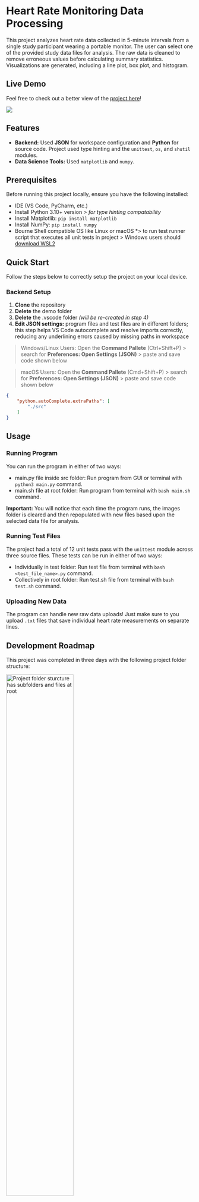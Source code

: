 # Heart Rate Monitoring Data Processing

This project analyzes heart rate data collected in 5-minute intervals from a single study participant wearing a portable monitor. The user can select one of the provided study data files for analysis. The raw data is cleaned to remove erroneous values before calculating summary statistics. Visualizations are generated, including a line plot, box plot, and histogram.

## Live Demo

Feel free to check out a better view of the [project here](https://barronbytes.github.io/Summary-Statistics/)!

<img src="demo/full_demo.gif" />

## Features

* **Backend:** Used **JSON** for workspace configuration and **Python** for source code. Project used type hinting and the `unittest`, `os`, and `shutil` modules.
* **Data Science Tools:** Used `matplotlib` and `numpy`.

## Prerequisites

Before running this project locally, ensure you have the following installed:

* IDE (VS Code, PyCharm, etc.)
* Install Python 3.10+ version *> for type hinting compatability*
* Install Matplotlib: `pip install matplotlib`
* Install NumPy: `pip install numpy`
* Bourne Shell compatible OS like Linux or macOS *> to run test runner script that executes all unit tests in project > Windows users should [download WSL2](https://learn.microsoft.com/en-us/windows/wsl/install)

## Quick Start

Follow the steps below to correctly setup the project on your local device.

### Backend Setup

1. **Clone** the repository
2. **Delete** the demo folder
3. **Delete** the .vscode folder *(will be re-created in step 4)*
4. **Edit JSON settings:** program files and test files are in different folders; this step helps VS Code autocomplete and resolve imports correctly, reducing any underlining errors caused by missing paths in workspace

> Windows/Linux Users:
> Open the **Command Pallete** (Ctrl+Shift+P) > search for **Preferences: Open Settings (JSON)** > paste and save code shown below

> macOS Users:
> Open the **Command Pallete** (Cmd+Shift+P) > search for **Preferences: Open Settings (JSON)** > paste and save code shown below

```json
{
    "python.autoComplete.extraPaths": [
        "./src"
    ]
}
```

## Usage

### Running Program

You can run the program in either of two ways:
* main.py file inside src folder: Run program from GUI or terminal with `python3 main.py` command.
* main.sh file at root folder: Run program from terminal with `bash main.sh` command.

**Important:** You will notice that each time the program runs, the images folder is cleared and then repopulated with new files based upon the selected data file for analysis.

### Running Test Files

The project had a total of 12 unit tests pass with the `unittest` module across three source files. These tests can be run in either of two ways:
* Individually in test folder: Run test file from terminal with `bash <test_file_name>.py` command.
* Collectively in root folder: Run test.sh file from terminal with `bash test.sh` command.

### Uploading New Data

The program can handle new raw data uploads! Just make sure to you upload `.txt` files that save individual heart rate measurements on separate lines.

## Development Roadmap

This project was completed in three days with the following project folder structure:

<img src="demo/project_structure.PNG" alt="Project folder sturcture has subfolders and files at root" width="60%">

### Setbacks

This was my first time using Python to create visualizations. [Matplotlib documentation provided online examples](https://matplotlib.org/stable/index.html) that helped me know how to create line plots, box plots, and histograms.

### Successes

* **File Management:** Used `get_file_data.py` and `visualize.py` files to properly locate, create, read, update, and delete directories and files for project needs.
* **Unit Testing:** 12 tests written and passed for edge cases in 3 Python files.

### Improvements

The current project setup requires users to manually download and run it locally  in an IDE, which limits the potential user base. Many users are not familiar with this process, making it difficult for a broader audience to use this project.

The next step to advance this project would be to develop a frontend component. A web app with features allowing users to upload files and make selections would be ideal. Additionally, the app could temporarily cache data to streamline the process.

## Results

Summary statistics for data files:

| File Name | Maximum HR | Average HR | Standard Deviation HR |
|-----------|------------|------------|-----------------------|
| phase0.txt| 93         | 64.59      | 8.53                  |
| phase1.txt| 110        | 87.30      | 9.90                  |
| phase2.txt| 117        | 85.18      | 13.38                 |
| phase3.txt| 99         | 60.65      | 11.00                 |

### Visualizations for `phase0.txt` file:

<img src="demo/phase0_visualizations.PNG" alt="Created line plot, box plot, and histogram for phase0.txt file" width="100%">

### Visualizations for `phase1.txt` file:

<img src="demo/phase1_visualizations.PNG" alt="Created line plot, box plot, and histogram for phase1.txt file" width="100%">

### Visualizations for `phase2.txt` file:

<img src="demo/phase2_visualizations.PNG" alt="Created line plot, box plot, and histogram for phase2.txt file" width="100%">

### Visualizations for `phase3.txt` file:

<img src="demo/phase3_visualizations.PNG" alt="Created line plot, box plot, and histogram for phase3.txt file" width="100%">

## Analysis

### Question 1

> Take a look at the file labeled `data/phase0.txt`. Why might we have missing values or values that state "NO DATA" in this dataset? While we are currently ignoring these values, what might be the risk of filtering these values out?

Erroneous data might be due to either problems with the portable monitoring device (e.g. lack of power) or noncompliance from the test subject (e.g. taking monitor off). The current project doesn't track how many values are filtered out from each data file analyzed. This makes it difficult to know the significance of the untracked erroneous data.

### Question 2

> During sleep, we expect maximum heart rate of a phase to be **lower** than the maximum heart rate of all other phases. Observe the visualizations and descriptive statistics that you've calculated. Using these findings, in which phase does sleep occur? Mention numerical details that back your findings.

**Phase 0** likely represents **sleep** activity. The 98 bpm maximum heart rate here was lower than all other periods.

### Question 3

> During exercise, we expect the maximum heart rate of a phase to be **higher** the maximum heart rate of all other phases. Observe the visualizations and descriptive statistics that you've calculated. Using these findings, in which phase(s) does exercise occur? Mention numerical details that back your findings.

**Phases 1 and 2** likely represent **exercise** activity. Data was recorded from a healthy male with an expected normal resting heart rate of 60-100 bpm. Only phases 1 and 2 had maximum heart rates above the normal range, reaching 110 bpm and 117 bpm, respectively.

### Question 4

> During regular periods of awake activity, we expect the average heart rate of a phase to be relatively **lower** than the average heart rate of other phases, but we also expect standard deviation to be **higher**. In which phase do we notice this trend?

**Phase 3** likely represents **awake** activity. The 60.65 bpm average heart rate here was lower than all other periods. The standard deviation of 11 bpm was also the second highest.

## Credits and Contributing

[The Knowledge House](https://www.theknowledgehouse.org/) provided the project requirements and raw data for this project. Contributions are welcome! Feel free to submit a pull request to improve the project or opena  issue to report any problems.